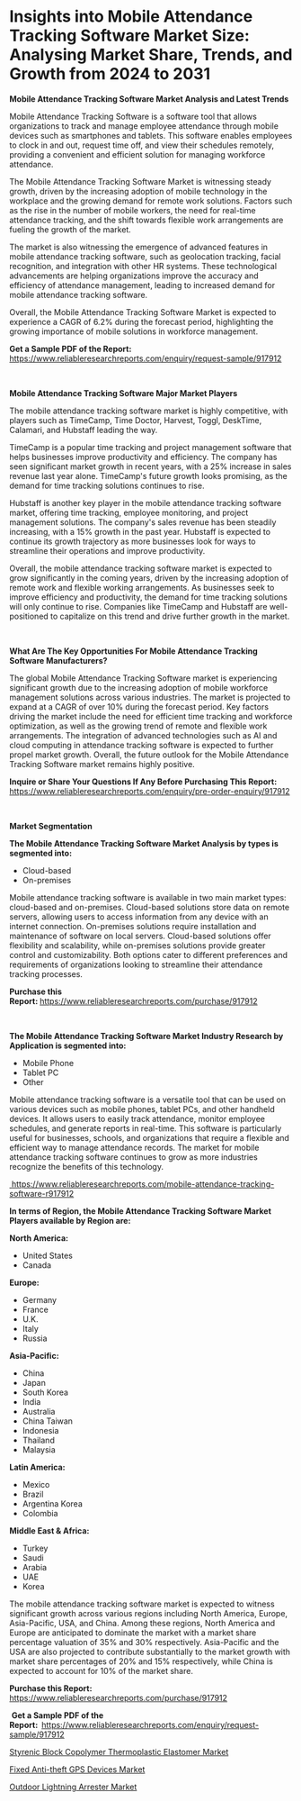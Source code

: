 <p><h1>Insights into Mobile Attendance Tracking Software Market Size: Analysing Market Share, Trends, and Growth from 2024 to 2031</h1></p><p><strong>Mobile Attendance Tracking Software Market Analysis and Latest Trends</strong></p>
<p><p>Mobile Attendance Tracking Software is a software tool that allows organizations to track and manage employee attendance through mobile devices such as smartphones and tablets. This software enables employees to clock in and out, request time off, and view their schedules remotely, providing a convenient and efficient solution for managing workforce attendance.</p><p>The Mobile Attendance Tracking Software Market is witnessing steady growth, driven by the increasing adoption of mobile technology in the workplace and the growing demand for remote work solutions. Factors such as the rise in the number of mobile workers, the need for real-time attendance tracking, and the shift towards flexible work arrangements are fueling the growth of the market.</p><p>The market is also witnessing the emergence of advanced features in mobile attendance tracking software, such as geolocation tracking, facial recognition, and integration with other HR systems. These technological advancements are helping organizations improve the accuracy and efficiency of attendance management, leading to increased demand for mobile attendance tracking software.</p><p>Overall, the Mobile Attendance Tracking Software Market is expected to experience a CAGR of 6.2% during the forecast period, highlighting the growing importance of mobile solutions in workforce management.</p></p>
<p><strong>Get a Sample PDF of the Report:&nbsp;</strong> <a href="https://www.reliableresearchreports.com/enquiry/request-sample/917912">https://www.reliableresearchreports.com/enquiry/request-sample/917912</a></p>
<p>&nbsp;</p>
<p><strong>Mobile Attendance Tracking Software Major Market Players</strong></p>
<p><p>The mobile attendance tracking software market is highly competitive, with players such as TimeCamp, Time Doctor, Harvest, Toggl, DeskTime, Calamari, and Hubstaff leading the way. </p><p>TimeCamp is a popular time tracking and project management software that helps businesses improve productivity and efficiency. The company has seen significant market growth in recent years, with a 25% increase in sales revenue last year alone. TimeCamp's future growth looks promising, as the demand for time tracking solutions continues to rise.</p><p>Hubstaff is another key player in the mobile attendance tracking software market, offering time tracking, employee monitoring, and project management solutions. The company's sales revenue has been steadily increasing, with a 15% growth in the past year. Hubstaff is expected to continue its growth trajectory as more businesses look for ways to streamline their operations and improve productivity.</p><p>Overall, the mobile attendance tracking software market is expected to grow significantly in the coming years, driven by the increasing adoption of remote work and flexible working arrangements. As businesses seek to improve efficiency and productivity, the demand for time tracking solutions will only continue to rise. Companies like TimeCamp and Hubstaff are well-positioned to capitalize on this trend and drive further growth in the market.</p></p>
<p>&nbsp;</p>
<p><strong>What Are The Key Opportunities For Mobile Attendance Tracking Software Manufacturers?</strong></p>
<p><p>The global Mobile Attendance Tracking Software market is experiencing significant growth due to the increasing adoption of mobile workforce management solutions across various industries. The market is projected to expand at a CAGR of over 10% during the forecast period. Key factors driving the market include the need for efficient time tracking and workforce optimization, as well as the growing trend of remote and flexible work arrangements. The integration of advanced technologies such as AI and cloud computing in attendance tracking software is expected to further propel market growth. Overall, the future outlook for the Mobile Attendance Tracking Software market remains highly positive.</p></p>
<p><strong>Inquire or Share Your Questions If Any Before Purchasing This Report:</strong> <a href="https://www.reliableresearchreports.com/enquiry/pre-order-enquiry/917912">https://www.reliableresearchreports.com/enquiry/pre-order-enquiry/917912</a></p>
<p>&nbsp;</p>
<p><strong>Market Segmentation</strong></p>
<p><strong>The Mobile Attendance Tracking Software Market Analysis by types is segmented into:</strong></p>
<p><ul><li>Cloud-based</li><li>On-premises</li></ul></p>
<p><p>Mobile attendance tracking software is available in two main market types: cloud-based and on-premises. Cloud-based solutions store data on remote servers, allowing users to access information from any device with an internet connection. On-premises solutions require installation and maintenance of software on local servers. Cloud-based solutions offer flexibility and scalability, while on-premises solutions provide greater control and customizability. Both options cater to different preferences and requirements of organizations looking to streamline their attendance tracking processes.</p></p>
<p><strong>Purchase this Report:&nbsp;</strong><a href="https://www.reliableresearchreports.com/purchase/917912">https://www.reliableresearchreports.com/purchase/917912</a></p>
<p>&nbsp;</p>
<p><strong>The Mobile Attendance Tracking Software Market Industry Research by Application is segmented into:</strong></p>
<p><ul><li>Mobile Phone</li><li>Tablet PC</li><li>Other</li></ul></p>
<p><p>Mobile attendance tracking software is a versatile tool that can be used on various devices such as mobile phones, tablet PCs, and other handheld devices. It allows users to easily track attendance, monitor employee schedules, and generate reports in real-time. This software is particularly useful for businesses, schools, and organizations that require a flexible and efficient way to manage attendance records. The market for mobile attendance tracking software continues to grow as more industries recognize the benefits of this technology.</p></p>
<p><a href="https://www.reliableresearchreports.com/mobile-attendance-tracking-software-r917912">&nbsp;https://www.reliableresearchreports.com/mobile-attendance-tracking-software-r917912</a></p>
<p><strong>In terms of Region, the Mobile Attendance Tracking Software Market Players available by Region are:</strong></p>
<p>
    <p> <strong> North America: </strong>
        <ul>
            <li>United States</li>
            <li>Canada</li>
        </ul>
        </p> 
    <p> <strong> Europe: </strong>
        <ul>
            <li>Germany</li>
            <li>France</li>
            <li>U.K.</li>
            <li>Italy</li>
            <li>Russia</li>
        </ul>
        </p> 
    <p> <strong> Asia-Pacific: </strong>
        <ul>
            <li>China</li>
            <li>Japan</li>
            <li>South Korea</li>
            <li>India</li>
            <li>Australia</li>
            <li>China Taiwan</li>
            <li>Indonesia</li>
            <li>Thailand</li>
            <li>Malaysia</li>
        </ul>
        </p> 
    <p> <strong> Latin America: </strong>
        <ul>
            <li>Mexico</li>
            <li>Brazil</li>
            <li>Argentina Korea</li>
            <li>Colombia</li>
        </ul>
        </p> 
    <p> <strong> Middle East & Africa: </strong>
        <ul>
            <li>Turkey</li>
            <li>Saudi</li>
            <li>Arabia</li>
            <li>UAE</li>
            <li>Korea</li>
        </ul>
    </p>
    </p>
<p><p>The mobile attendance tracking software market is expected to witness significant growth across various regions including North America, Europe, Asia-Pacific, USA, and China. Among these regions, North America and Europe are anticipated to dominate the market with a market share percentage valuation of 35% and 30% respectively. Asia-Pacific and the USA are also projected to contribute substantially to the market growth with market share percentages of 20% and 15% respectively, while China is expected to account for 10% of the market share.</p></p>
<p><strong>Purchase this Report: </strong><a href="https://www.reliableresearchreports.com/purchase/917912">https://www.reliableresearchreports.com/purchase/917912</a></p>
<p>&nbsp;<strong>Get a Sample PDF of the Report:&nbsp;&nbsp;</strong><a href="https://www.reliableresearchreports.com/enquiry/request-sample/917912">https://www.reliableresearchreports.com/enquiry/request-sample/917912</a></p>
<p><strong></strong></p>
<p><p><a href="https://www.linkedin.com/pulse/styrenic-block-copolymer-thermoplastic-elastomer-market-size-snp7c">Styrenic Block Copolymer Thermoplastic Elastomer Market</a></p><p><a href="https://www.linkedin.com/pulse/fixed-anti-theft-gps-devices-market-report-reveals-latest-trends-t9gnf">Fixed Anti-theft GPS Devices Market</a></p><p><a href="https://www.linkedin.com/pulse/outdoor-lightning-arrester-market-trends-analysis-forecasted-period-xor3e">Outdoor Lightning Arrester Market</a></p></p>